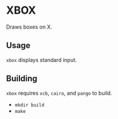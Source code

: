 XBOX
====

Draws boxes on X.

## Usage
`xbox` displays standard input.

## Building
`xbox` requires `xcb`, `cairo`, and `pango` to build.
* `mkdir build`
* `make`
